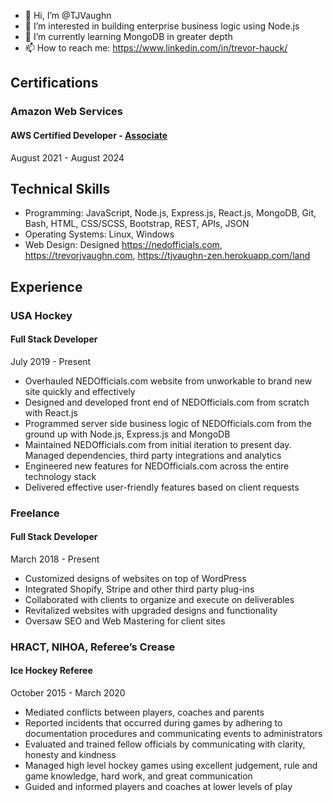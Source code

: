 - 👋 Hi, I’m @TJVaughn
- 👀 I’m interested in building enterprise business logic using Node.js
- 🌱 I’m currently learning MongoDB in greater depth
- 📫 How to reach me: https://www.linkedin.com/in/trevor-hauck/

## Certifications
### Amazon Web Services
#### AWS Certified Developer - [Associate](https://www.credly.com/badges/4b612b35-6f42-4260-ba32-e2dbfcbe14c4/public_url)

August 2021 - August 2024

## Technical Skills
- Programming: JavaScript, Node.js, Express.js, React.js, MongoDB, Git, Bash, HTML, CSS/SCSS,
Bootstrap, REST, APIs, JSON
- Operating Systems: Linux, Windows
- Web Design: Designed https://nedofficials.com, https://trevorjvaughn.com, https://tjvaughn-zen.herokuapp.com/land

## Experience
### USA Hockey
#### Full Stack Developer 
July 2019 - Present

- Overhauled NEDOfficials.com website from unworkable to brand new site quickly and
effectively
- Designed and developed front end of NEDOfficials.com from scratch with React.js
- Programmed server side business logic of NEDOfficials.com from the ground up with
Node.js, Express.js and MongoDB
- Maintained NEDOfficials.com from initial iteration to present day. Managed
dependencies, third party integrations and analytics
- Engineered new features for NEDOfficials.com across the entire technology stack
- Delivered effective user-friendly features based on client requests

### Freelance
#### Full Stack Developer
March 2018 - Present

- Customized designs of websites on top of WordPress
- Integrated Shopify, Stripe and other third party plug-ins
- Collaborated with clients to organize and execute on deliverables
- Revitalized websites with upgraded designs and functionality
- Oversaw SEO and Web Mastering for client sites

### HRACT, NIHOA, Referee’s Crease
#### Ice Hockey Referee
October 2015 - March 2020

- Mediated conflicts between players, coaches and parents
- Reported incidents that occurred during games by adhering to documentation
procedures and communicating events to administrators
- Evaluated and trained fellow officials by communicating with clarity, honesty and
kindness
- Managed high level hockey games using excellent judgement, rule and game knowledge,
hard work, and great communication
- Guided and informed players and coaches at lower levels of play
